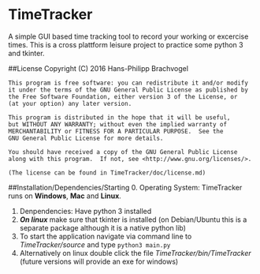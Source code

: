 # TimeTracker

A simple GUI based time tracking tool to record your working or excercise times.
This is a cross plattform leisure project to practice some python 3 and tkinter. 

##License
    Copyright (C) 2016  Hans-Philipp Brachvogel

    This program is free software: you can redistribute it and/or modify
    it under the terms of the GNU General Public License as published by
    the Free Software Foundation, either version 3 of the License, or
    (at your option) any later version.

    This program is distributed in the hope that it will be useful,
    but WITHOUT ANY WARRANTY; without even the implied warranty of
    MERCHANTABILITY or FITNESS FOR A PARTICULAR PURPOSE.  See the
    GNU General Public License for more details.

    You should have received a copy of the GNU General Public License
    along with this program.  If not, see <http://www.gnu.org/licenses/>.
    
    (The license can be found in TimeTracker/doc/license.md)
    

##Installation/Dependencies/Starting
0. Operating System: TimeTracker runs on **Windows**, **Mac** and **Linux**.
1. Denpendencies: Have python 3 installed
2. _**On linux**_ make sure that tkinter is installed (on Debian/Ubuntu this 
   is a separate package although it is a native python lib)
3. To start the application navigate via command line to _TimeTracker/source_ and type
`python3 main.py`
4. Alternatively on linux double click the file _TimeTracker/bin/TimeTracker_ (future versions will provide an exe for windows)


